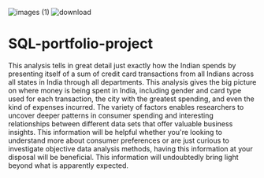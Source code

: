 ![images (1)](https://github.com/user-attachments/assets/0c124181-eab8-4de3-b97d-e39c2d625409)
![download](https://github.com/user-attachments/assets/72ebd45b-e98f-4c11-ac1b-46ac68abf415)

# SQL-portfolio-project
This analysis tells in great detail just exactly how the Indian spends by presenting itself of a sum of credit card transactions from all Indians across all states in India through all departments. This analysis gives the big picture on where money is being spent in India, including gender and  card type used for each transaction, the city with the greatest spending, and even the kind of expenses incurred. 
The variety of factors enables researchers to uncover deeper patterns in consumer spending and interesting relationships between different data sets that offer valuable business insights. This information will be helpful whether you're looking to understand more about consumer preferences or are just curious to investigate objective data analysis methods, having this information at your disposal will be beneficial.  This information will undoubtedly bring light beyond what is apparently expected. 
